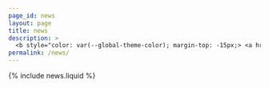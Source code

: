 ```yaml
---
page_id: news
layout: page
title: news
description: >
  <b style="color: var(--global-theme-color); margin-top: -15px;> <a href="https://marcorosso.com/it/novità/">novità</a>&nbsp;<a href="https://marcorosso.com/es/novedades/">novedades</a> </b>
permalink: /news/
---
```


  {% include news.liquid %}
